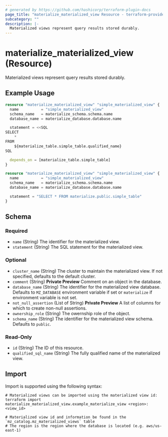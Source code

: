 ```yaml
---
# generated by https://github.com/hashicorp/terraform-plugin-docs
page_title: "materialize_materialized_view Resource - terraform-provider-materialize"
subcategory: ""
description: |-
  Materialized views represent query results stored durably.
---
```


# materialize_materialized_view (Resource)

Materialized views represent query results stored durably.

## Example Usage

```terraform
resource "materialize_materialized_view" "simple_materialized_view" {
  name          = "simple_materialized_view"
  schema_name   = materialize_schema.schema.name
  database_name = materialize_database.database.name

  statement = <<SQL
SELECT
    *
FROM
    ${materialize_table.simple_table.qualified_name}
SQL

  depends_on = [materialize_table.simple_table]
}

resource "materialize_materialized_view" "simple_materialized_view" {
  name          = "simple_materialized_view"
  schema_name   = materialize_schema.schema.name
  database_name = materialize_database.database.name

  statement = "SELECT * FROM materialize.public.simple_table"
}
```

<!-- schema generated by tfplugindocs -->
## Schema

### Required

- `name` (String) The identifier for the materialized view.
- `statement` (String) The SQL statement for the materialized view.

### Optional

- `cluster_name` (String) The cluster to maintain the materialized view. If not specified, defaults to the default cluster.
- `comment` (String) **Private Preview** Comment on an object in the database.
- `database_name` (String) The identifier for the materialized view database. Defaults to `MZ_DATABASE` environment variable if set or `materialize` if environment variable is not set.
- `not_null_assertion` (List of String) **Private Preview** A list of columns for which to create non-null assertions.
- `ownership_role` (String) The owernship role of the object.
- `schema_name` (String) The identifier for the materialized view schema. Defaults to `public`.

### Read-Only

- `id` (String) The ID of this resource.
- `qualified_sql_name` (String) The fully qualified name of the materialized view.

## Import

Import is supported using the following syntax:

```shell
# Materialized views can be imported using the materialized view id:
terraform import materialize_materialized_view.example_materialize_view <region>:<view_id>

# Materialized view id and information be found in the `mz_catalog.mz_materialized_views` table
# The region is the region where the database is located (e.g. aws/us-east-1)
```
